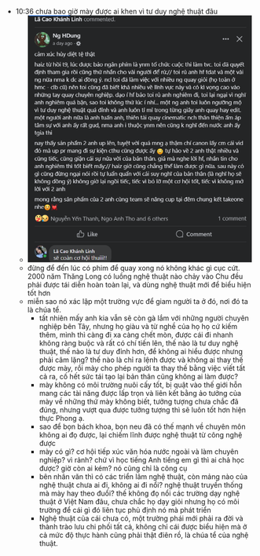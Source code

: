 - 10:36 chưa bao giờ mày được ai khen vì tư duy nghệ thuật đâu
	- ![image.png](../assets/image_1701661010484_0.png)
	- đừng để đến lúc có phim để quay xong nó không khác gì cục cứt. 2000 năm Thăng Long có luồng nghệ thuật nào chảy vào Chu đều phải được tái diễn hoàn toàn lại, và dùng nghệ thuật mới để biểu hiện tốt hơn
	- miễn sao nó xác lập một trường vực để giam người ta ở đó, nơi đó ta là chúa tể.
		- tất nhiên mấy anh kia vẫn sẽ còn gà lắm với những người chuyên nghiệp bên Tây, nhưng họ giàu và từ nghề của họ họ cứ kiếm thêm, mình thì càng đi xa càng chết mòn, được cái đi nhanh không ràng buộc và rất có chí tiến lên, thế nào là tư duy nghệ thuật, thế nào là tư duy đỉnh hơn, để không ai hiểu được nhưng phải câm lặng? thế nào là chỉ ra lệnh được và không ai thay thế được mày, rồi mày cho phép người ta thay thế bằng việc viết tất cả ra, cố hết sức tái tạo lại bản thân cũng không ai làm được?
		- mày không có môi trường nuôi cấy tốt, bị quật vào thế giới hỗn mang các tài năng được lấp trọn và liên kết bằng ảo tưởng của mày về những thứ mày không biết, tưởng tượng chưa chắc đã đúng, nhưng vượt qua được tưởng tượng thì sẽ luôn tốt hơn hiện thực Phong ạ.
		- sao để bọn bách khoa, bọn neu đã có thế mạnh về chuyên môn không ai đọ được, lại chiếm lĩnh được nghệ thuật từ công nghệ được
		- mày có gì? cơ hội tiếp xúc văn hóa nước ngoài và làm chuyên nghiệp? vì rảnh? chứ vì học tiếng Anh tiếng em gì thì ai chả học được? giờ còn ai kém? nó cũng chỉ là công cụ
		- bên nhân văn thì có các triển lãm nghệ thuật, còn mảng nào của nghệ thuật chưa ai đi, không ai đi nổi? nghệ thuật truyền thống mà mày hay theo đuổi? thế không đọ nổi các trường dạy nghệ thuật ở Việt Nam đâu, chưa chắc họ dạy giỏi nhưng họ có môi trường để cái gì đó liên tục phủ định nó mà phát triển
		- Nghệ thuật của cái chưa có, một trường phái mới phải ra đời và thành trào lưu chi phối tất cả, không chỉ cái được biểu hiện mà ở cả mức độ thực hành cũng phải thật điên rồ, là chúa tể của nghệ thuật.
